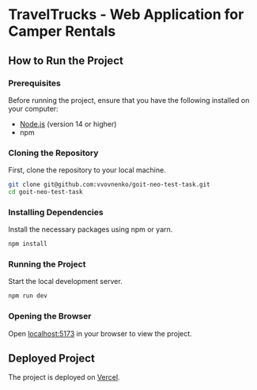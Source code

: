 # TravelTrucks - Web Application for Camper Rentals

## How to Run the Project

### Prerequisites

Before running the project, ensure that you have the following installed on your
computer:

- [Node.js](https://nodejs.org/) (version 14 or higher)
- npm

### Cloning the Repository

First, clone the repository to your local machine.

```bash
git clone git@github.com:vvovnenko/goit-neo-test-task.git
cd goit-neo-test-task
```

### Installing Dependencies

Install the necessary packages using npm or yarn.

```bash
npm install
```

### Running the Project

Start the local development server.

```bash
npm run dev
```

### Opening the Browser

Open [localhost:5173](http://localhost:5173) in your browser to view the
project.

## Deployed Project

The project is deployed on [Vercel](https://goit-neo-test-task-vvovnenko.vercel.app/).
